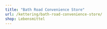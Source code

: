```yaml
---
title: "Bath Road Convenience Store"
url: /kettering/bath-road-convenience-store/
shop: Lebensmittel
---
```

